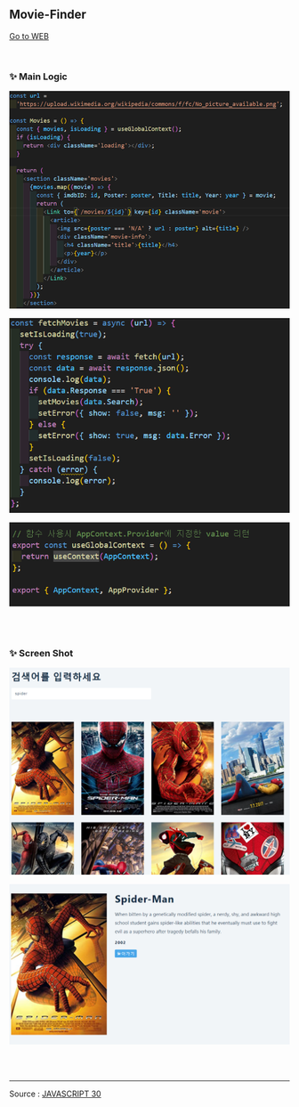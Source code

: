 ## Movie-Finder

[Go to WEB](https://limunosekai.github.io/movie-finder/)

<br>

### ✨ Main Logic

![1](./images/movie.png)

![fetch](./images/fetch.PNG)

![custom](./images/custom.PNG)

<br>

<br>

### ✨ Screen Shot

![2](./images/1.PNG)

![2](./images/2.PNG)

<br>

<br>

---

Source : [JAVASCRIPT 30](https://javascript30.com/)